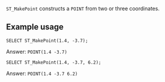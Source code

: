 `ST_MakePoint` constructs a `POINT` from two or three coordinates.

## Example usage

```mysql
SELECT ST_MakePoint(1.4, -3.7);
```
Answer:     `POINT(1.4 -3.7)`
```mysql
SELECT ST_MakePoint(1.4, -3.7, 6.2);
```
Answer:     `POINT(1.4 -3.7 6.2)`
